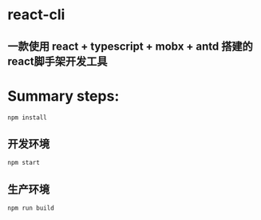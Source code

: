 # react-cli

## 一款使用 react + typescript + mobx + antd 搭建的react脚手架开发工具  

# Summary steps:

``
npm install
``

## 开发环境

``
npm start
``

## 生产环境

``
npm run build
``
